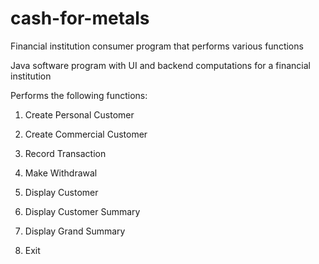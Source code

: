 # cash-for-metals
Financial institution consumer program that performs various functions

Java software program with UI and backend computations for a financial institution

Performs the following functions:

1. Create Personal Customer

2. Create Commercial Customer

3. Record Transaction

4. Make Withdrawal

5. Display Customer

6. Display Customer Summary

7. Display Grand Summary

8. Exit

